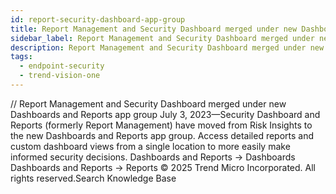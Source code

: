 ```yaml
---
id: report-security-dashboard-app-group
title: Report Management and Security Dashboard merged under new Dashboards and Reports app group
sidebar_label: Report Management and Security Dashboard merged under new Dashboards and Reports app group
description: Report Management and Security Dashboard merged under new Dashboards and Reports app group
tags:
  - endpoint-security
  - trend-vision-one
---
```


/*<![CDATA[*/ $('#title').html($('meta[name=map-description]').attr('content')); /*]]>*/ Report Management and Security Dashboard merged under new Dashboards and Reports app group July 3, 2023—Security Dashboard and Reports (formerly Report Management) have moved from Risk Insights to the new Dashboards and Reports app group. Access detailed reports and custom dashboard views from a single location to more easily make informed security decisions. Dashboards and Reports → Dashboards Dashboards and Reports → Reports © 2025 Trend Micro Incorporated. All rights reserved.Search Knowledge Base